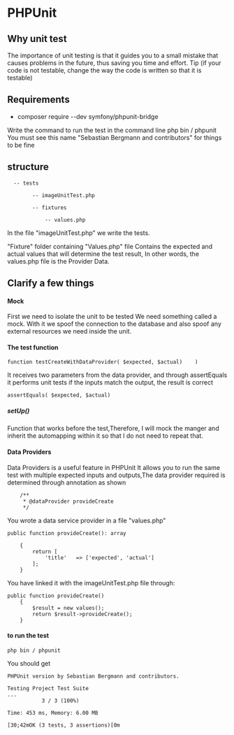 # PHPUnit
## Why unit test
The importance of unit testing is that it guides you to a small mistake that causes problems in the future, thus saving you time and effort.
Tip (if your code is not testable, change the way the code is written so that it is testable)
## Requirements
- composer require --dev symfony/phpunit-bridge

 Write the command to run the test in the command line
 php bin / phpunit  You must see this name "Sebastian Bergmann and contributors" for things to be fine
 ## structure
      -- tests
 
            -- imageUnitTest.php
            
            -- fixtures
            
                -- values.php
                
   In the file "imageUnitTest.php" we write the tests.
   
   "Fixture" folder containing "Values.php" file Contains the expected and actual values that will determine the test result, In other words, the values.php file is the Provider Data.
   

## Clarify a few things

#### Mock
First we need to isolate the unit to be tested
 We need something called a mock.
With it we spoof the connection to the database and also spoof any external resources we need inside the unit.

#### The test function
```
function testCreateWithDataProvider( $expected, $actual)    )
 ```
 It receives two parameters from the data provider, and through assertEquals it performs unit tests if the inputs match the output, the result is correct
 ```
 assertEquals( $expected, $actual)
 ```
##### setUp()
Function that works before the test,Therefore, I will mock the manger and inherit the automapping within it so that I do not need to repeat that.


#### Data Providers 
Data Providers is a useful feature in PHPUnit It allows you to run the same test with multiple expected inputs and outputs,The data provider required is determined through annotation as shown
```
    /**
     * @dataProvider provideCreate
     */
```
You wrote a data service provider in a file "values.php" 
```
public function provideCreate(): array

    {
        return [
            'title'   => ['expected', 'actual']
        ];
    }

```

You have linked it with the imageUnitTest.php file through:
```
public function provideCreate()
    {
        $result = new values();
        return $result->provideCreate();
    }
```

#### to run the test

```
php bin / phpunit
```
You should get
```
PHPUnit version by Sebastian Bergmann and contributors.

Testing Project Test Suite
...
           3 / 3 (100%)

Time: 453 ms, Memory: 6.00 MB

[30;42mOK (3 tests, 3 assertions)[0m
```
